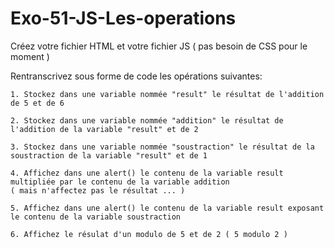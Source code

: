 # Exo-51-JS-Les-operations

Créez votre fichier HTML et votre fichier JS ( pas besoin de CSS pour le moment )

Rentranscrivez sous forme de code les opérations suivantes:

    1. Stockez dans une variable nommée "result" le résultat de l'addition de 5 et de 6

    2. Stockez dans une variable nommée "addition" le résultat de l'addition de la variable "result" et de 2
    
    3. Stockez dans une variable nommée "soustraction" le résultat de la soustraction de la variable "result" et de 1
    
    4. Affichez dans une alert() le contenu de la variable result multipliée par le contenu de la variable addition 
    ( mais n'affectez pas le résultat ... )
    
    5. Affichez dans une alert() le contenu de la variable result exposant le contenu de la variable soustraction
    
    6. Affichez le résulat d'un modulo de 5 et de 2 ( 5 modulo 2 )
